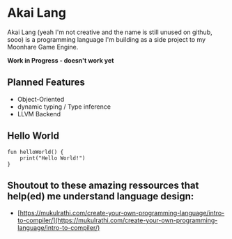 # Akai Lang

Akai Lang (yeah I'm not creative and the name is still unused on github, sooo) is a programming language I'm building as a side project to my Moonhare Game Engine.

**Work in Progress - doesn't work yet**

## Planned Features
- Object-Oriented
- dynamic typing / Type inference
- LLVM Backend

## Hello World
```AkaiLang
fun helloWorld() {
    print("Hello World!")
}
```

## Shoutout to these amazing ressources that help(ed) me understand language design:
- [https://mukulrathi.com/create-your-own-programming-language/intro-to-compiler/](https://mukulrathi.com/create-your-own-programming-language/intro-to-compiler/)
